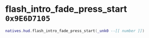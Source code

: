 # flash_intro_fade_press_start `0x9E6D7105`

```lua
natives.hud.flash_intro_fade_press_start(_unk0 --[[ number ]])
```